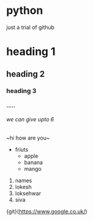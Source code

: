 # python
just a trial of github
# heading 1
## heading 2
### heading 3
#### .....
###### we can give upto 6
~hi how are you~
* friuts
  * apple
  * banana
  * mango
1. names
  1. lokesh
  2. loksehwar
  3. siva

{git}(https://www.google.co.uk/)
